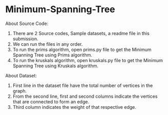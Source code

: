 # Minimum-Spanning-Tree

About Source Code:
1. There are 2 Source codes, Sample datasets, a readme file in this submission.
2. We can run the files in any order.
3. To run the prims algorithm, open prims.py file to get the Minimum Spanning Tree using Prims algorithm.
4. To run the kruskals algorithm, open kruskals.py file to get the Minimum Spanning Tree using Kruskals algorithm.

About Dataset:
1. First line in the dataset file have the total number of vertices in the graph.
2. From the second line, first and second columns indicate the vertices that are connected to form an edge.
3. Third column indicates the weight of that respective edge.
